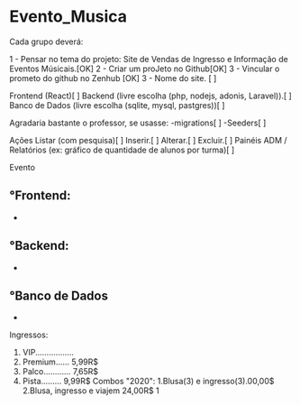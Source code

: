# Evento_Musica
Cada grupo deverá: 

1 - Pensar no tema do projeto: Site de Vendas de Ingresso e Informação de Eventos Músicais.[OK] 
2 - Criar um proJeto no Github[OK] 
3 - Vincular o prometo do github no Zenhub [OK] 
3 - Nome do site. [  ] 

Frontend (React)[  ]
Backend (livre escolha (php, nodejs, adonis, Laravel)).[  ]
Banco de Dados (livre escolha (sqlite, mysql, pastgres))[  ]

Agradaria bastante o professor, se usasse: 
    -migrations[  ]
    -Seeders[  ]

Ações
    Listar (com pesquisa)[  ]
    Inserir.[  ]
    Alterar.[  ]
    Excluir.[  ]
    Painéis ADM / Relatórios (ex: gráfico de quantidade de alunos por turma)[  ]


Evento

°Frontend:
-
-
°Backend:
-
-
°Banco de Dados
-
-

Ingressos:
1. VIP.................  
2. Premium...... 5,99R$
4. Palco............ 7,65R$
5. Pista......... 9,99R$
Combos "2020":
1.Blusa(3) e ingresso(3).00,00$
2.Blusa, ingresso e viajem 24,00R$
1
